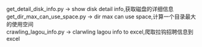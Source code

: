 get_detail_disk_info.py -> show disk detail info,获取磁盘的详细信息  
get_dir_max_can_use_space.py -> dir max can use space,计算一个目录最大的使用空间  
crawling_lagou_info.py -> clarwling lagou info to excel,爬取拉钩招聘信息到excel  
